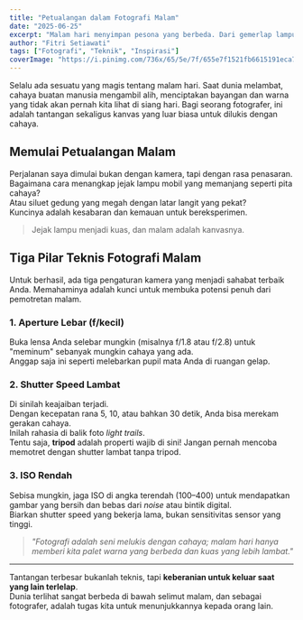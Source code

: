 ```yaml
---
title: "Petualangan dalam Fotografi Malam"
date: "2025-06-25"
excerpt: "Malam hari menyimpan pesona yang berbeda. Dari gemerlap lampu kota hingga keheningan alam di bawah bintang, mari kita jelajahi dunia fotografi minim cahaya..."
author: "Fitri Setiawati"
tags: ["Fotografi", "Teknik", "Inspirasi"]
coverImage: "https://i.pinimg.com/736x/65/5e/7f/655e7f1521fb6615191eca77bb477c68.jpg"
---
```


Selalu ada sesuatu yang magis tentang malam hari. Saat dunia melambat, cahaya buatan manusia mengambil alih, menciptakan bayangan dan warna yang tidak akan pernah kita lihat di siang hari. Bagi seorang fotografer, ini adalah tantangan sekaligus kanvas yang luar biasa untuk dilukis dengan cahaya.

## Memulai Petualangan Malam

Perjalanan saya dimulai bukan dengan kamera, tapi dengan rasa penasaran.  
Bagaimana cara menangkap jejak lampu mobil yang memanjang seperti pita cahaya?  
Atau siluet gedung yang megah dengan latar langit yang pekat?  
Kuncinya adalah kesabaran dan kemauan untuk bereksperimen.

> Jejak lampu menjadi kuas, dan malam adalah kanvasnya.

## Tiga Pilar Teknis Fotografi Malam

Untuk berhasil, ada tiga pengaturan kamera yang menjadi sahabat terbaik Anda. Memahaminya adalah kunci untuk membuka potensi penuh dari pemotretan malam.

### 1. Aperture Lebar (f/kecil)

Buka lensa Anda selebar mungkin (misalnya f/1.8 atau f/2.8) untuk "meminum" sebanyak mungkin cahaya yang ada.  
Anggap saja ini seperti melebarkan pupil mata Anda di ruangan gelap.

### 2. Shutter Speed Lambat

Di sinilah keajaiban terjadi.  
Dengan kecepatan rana 5, 10, atau bahkan 30 detik, Anda bisa merekam gerakan cahaya.  
Inilah rahasia di balik foto _light trails_.  
Tentu saja, **tripod** adalah properti wajib di sini! Jangan pernah mencoba memotret dengan shutter lambat tanpa tripod.

### 3. ISO Rendah

Sebisa mungkin, jaga ISO di angka terendah (100–400) untuk mendapatkan gambar yang bersih dan bebas dari _noise_ atau bintik digital.  
Biarkan shutter speed yang bekerja lama, bukan sensitivitas sensor yang tinggi.

> _"Fotografi adalah seni melukis dengan cahaya; malam hari hanya memberi kita palet warna yang berbeda dan kuas yang lebih lambat."_

---

Tantangan terbesar bukanlah teknis, tapi **keberanian untuk keluar saat yang lain terlelap**.  
Dunia terlihat sangat berbeda di bawah selimut malam, dan sebagai fotografer, adalah tugas kita untuk menunjukkannya kepada orang lain.
